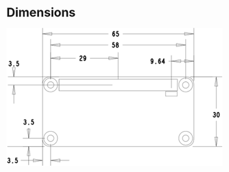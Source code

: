 # Dimensions

<img src="https://raw.githubusercontent.com/butter-robotics/Butter.MAS.HardwareWiki/master/resources/Dynamixel_X_Zero_Mechanical.png" class="img-fluid my-2" alt="Mechanical Dimensions">